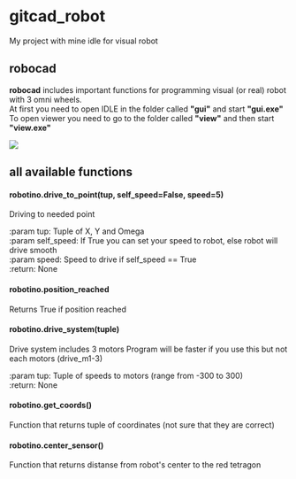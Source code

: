 # gitcad_robot
My project with mine idle for visual robot
## robocad
**robocad** includes important functions for programming visual (or real) robot with 3 omni wheels.  
At first you need to open IDLE in the folder called **"gui"** and start **"gui.exe"**  
To open viewer you need to go to the folder called **"view"** and then start **"view.exe"**   

![](https://github.com/CrackAndDie/gitcad_python_private/blob/master/Yandex/cad_low_d.png)
## all available functions  
#### robotino.drive_to_point(tup, self_speed=False, speed=5)
Driving to needed point  

:param tup: Tuple of X, Y and Omega  
:param self_speed: If True you can set your speed to robot, else robot will drive smooth  
:param speed: Speed to drive if self_speed == True  
:return: None  
  
#### robotino.position_reached
Returns True if position reached  
   
#### robotino.drive_system(tuple)
Drive system includes 3 motors
Program will be faster if you use this but not each motors (drive_m1-3)  
  
:param tup: Tuple of speeds to motors (range from -300 to 300)  
:return: None  

#### robotino.get_coords()  
Function that returns tuple of coordinates (not sure that they are correct)  

#### robotino.center_sensor()
Function that returns distanse from robot's center to the red tetragon  


